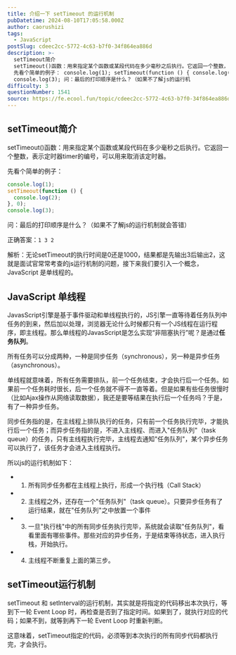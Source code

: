 ```yaml
---
title: 介绍一下 setTimeout 的运行机制
pubDatetime: 2024-08-10T17:05:58.000Z
author: caorushizi
tags:
  - JavaScript
postSlug: cdeec2cc-5772-4c63-b7f0-34f864ea886d
description: >-
  setTimeout简介
  setTimeout()函数：用来指定某个函数或某段代码在多少毫秒之后执行。它返回一个整数，表示定时器timer的编号，可以用来取消该定时器。
  先看个简单的例子： console.log(1); setTimeout(function () { console.log(2); }, 0);
  console.log(3); 问：最后的打印顺序是什么？（如果不了解js的运行机
difficulty: 3
questionNumber: 1541
source: https://fe.ecool.fun/topic/cdeec2cc-5772-4c63-b7f0-34f864ea886d
---
```


## setTimeout简介

setTimeout()函数：用来指定某个函数或某段代码在多少毫秒之后执行。它返回一个整数，表示定时器timer的编号，可以用来取消该定时器。

先看个简单的例子：

```js
console.log(1);
setTimeout(function () {
  console.log(2);
}, 0);
console.log(3);
```

问：最后的打印顺序是什么？（如果不了解js的运行机制就会答错）

正确答案：`1 3 2`

解析：无论setTimeout的执行时间是0还是1000，结果都是先输出3后输出2，这就是面试官常常考查的js运行机制的问题，接下来我们要引入一个概念，JavaScript 是单线程的。

## JavaScript 单线程

JavasScript引擎是基于事件驱动和单线程执行的，JS引擎一直等待着任务队列中任务的到来，然后加以处理，浏览器无论什么时候都只有一个JS线程在运行程序，即主线程。那么单线程的JavasScript是怎么实现“非阻塞执行”呢？是通过**任务队列**。

所有任务可以分成两种，一种是同步任务（synchronous），另一种是异步任务（asynchronous）。

单线程就意味着，所有任务需要排队，前一个任务结束，才会执行后一个任务。如果前一个任务耗时很长，后一个任务就不得不一直等着。但是如果有些任务很慢时（比如Ajax操作从网络读取数据），我还是要等结果在执行后一个任务吗？于是，有了一种异步任务。

同步任务指的是，在主线程上排队执行的任务，只有前一个任务执行完毕，才能执行后一个任务；而异步任务指的是，不进入主线程、而进入"任务队列"（task queue）的任务，只有主线程执行完毕，主线程去通知"任务队列"，某个异步任务可以执行了，该任务才会进入主线程执行。

所以js的运行机制如下：

- 1. 所有同步任务都在主线程上执行，形成一个执行栈（Call Stack）
- 2. 主线程之外，还存在一个"任务队列"（task queue）。只要异步任务有了运行结果，就在"任务队列"之中放置一个事件
- 3. 一旦"执行栈"中的所有同步任务执行完毕，系统就会读取"任务队列"，看看里面有哪些事件。那些对应的异步任务，于是结束等待状态，进入执行栈，开始执行。
- 4. 主线程不断重复上面的第三步。

## setTimeout运行机制

setTimeout 和 setInterval的运行机制，其实就是将指定的代码移出本次执行，等到下一轮 Event Loop 时，再检查是否到了指定时间。如果到了，就执行对应的代码；如果不到，就等到再下一轮 Event Loop 时重新判断。

这意味着，setTimeout指定的代码，必须等到本次执行的所有同步代码都执行完，才会执行。
